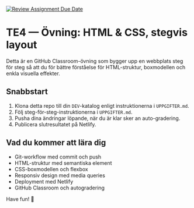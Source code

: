 [![Review Assignment Due Date](https://classroom.github.com/assets/deadline-readme-button-22041afd0340ce965d47ae6ef1cefeee28c7c493a6346c4f15d667ab976d596c.svg)](https://classroom.github.com/a/WkDZee0_)
# TE4 — Övning: HTML & CSS, stegvis layout

Detta är en GitHub Classroom-övning som bygger upp en webbplats steg för steg så att du för bättre förståelse för HTML-struktur, boxmodellen och enkla visuella effekter.

## Snabbstart

1. Klona detta repo till din `DEV`-katalog enligt instruktionerna i `UPPGIFTER.md`.
2. Följ steg-för-steg-instruktionerna i `UPPGIFTER.md`.
3. Pusha dina ändringar löpande, när du är klar sker an auto-gradering.
4. Publicera slutresultatet på Netlify.

## Vad du kommer att lära dig
- Git-workflow med commit och push
- HTML-struktur med semantiska element
- CSS-boxmodellen och flexbox
- Responsiv design med media queries
- Deployment med Netlify
- GitHub Classroom och autogradering

Have fun! 🚀

